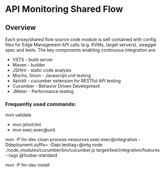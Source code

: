 # API Monitoring Shared Flow

## Overview
Each proxy/shared flow source code module is self contained with config files for Edge Management API calls (e.g. KVMs, target servers), swagger spec and tests.
The key components enabling continuous integration are:
* VSTS - build server
* Maven - builder
* JSHint - static code analysis
* Mocha, Sinon - Javascript unit testing
* Apickli - cucumber extension for RESTful API testing
* Cucumber - Behavior Driven Development
* JMeter - Performance testing

### Frequently used commands:
mvn validate
- mvn jshint:lint
- mvn exec:exec@unit

mvn -P fm-dev clean process-resources exec:exec@integration -Ddeployment.suffix= -Dapi.testtag=@intg
node ./node_modules/cucumber/bin/cucumber.js target/test/integration/features --tags @foobar-standard

mvn -P fm-dev install
